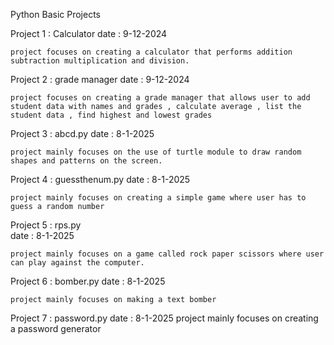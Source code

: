 Python Basic Projects

Project 1 : Calculator 
    date : 9-12-2024

    project focuses on creating a calculator that performs addition subtraction multiplication and division.

Project 2 : grade manager
    date : 9-12-2024

    project focuses on creating a grade manager that allows user to add student data with names and grades , calculate average , list the student data , find highest and lowest grades

Project 3 : abcd.py
    date : 8-1-2025

    project mainly focuses on the use of turtle module to draw random shapes and patterns on the screen.

Project 4 : guessthenum.py
    date : 8-1-2025

    project mainly focuses on creating a simple game where user has to guess a random number 

Project 5 : rps.py  
    date : 8-1-2025

    project mainly focuses on a game called rock paper scissors where user can play against the computer.

Project 6 : bomber.py
    date : 8-1-2025

    project mainly focuses on making a text bomber

Project 7 : password.py
    date : 8-1-2025
    project mainly focuses on creating a password generator